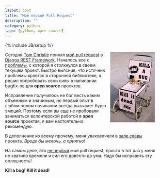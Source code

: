 ```yaml
---
layout: post
title: "Мой первый Pull Request"
description: ""
category: python
tags: [python, open source]
---
```

{% include JB/setup %}

<img style="float:right;margin:0 10px 0 10px;height: 230px;" src="/images/kill_bugs.jpg" alt="kill_bugs"/>

Сегодня [Tom Christie](https://github.com/tomchristie) принял [мой pull request](https://github.com/tomchristie/django-rest-framework/pull/1397) в [Django REST Framework](http://www.django-rest-framework.org/). Началось все с [проблемы](https://github.com/tomchristie/django-rest-framework/issues/1386), с которой я столкнулся в своем текущем проект. Быстро выяснив, что источник проблемы кроется в сторонней библиотеке, я решил попробовать свои силы в написании bugfix-ов для **open source** проектов.

Исправление получилось не бог весть каким объемным и значимым, но первый опыт в любом новом начинании всегда вызывает бурю эмоций. Поэтому если вы еще не пробовали заниматься волонтерской работой в **open source** проектая, я вам настоятельно рекомендую.

В дополнение ко всему прочему, меня *увековечили* в [зале славы](https://github.com/tomchristie/django-rest-framework/blob/master/docs/topics/credits.md) проекта. *Вроде бы мелочь, а приятно!*

На самом деле, это [не первый](https://github.com/celery/celery/pull/1608) мой pull request, просто в тот раз у меня не хватило времени и сил его довести до ума. Надо бы исправить эту оплошность! 

**Kill a bug! Kill it dead!**